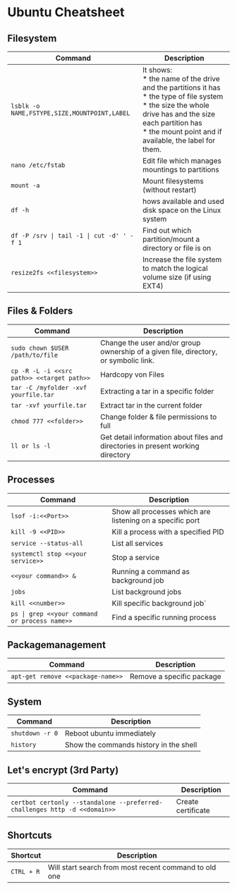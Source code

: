 # Ubuntu Cheatsheet

## Filesystem

| Command  |  Description |
|---|---|
| `lsblk -o NAME,FSTYPE,SIZE,MOUNTPOINT,LABEL`  | It shows: <br> * the name of the drive and the partitions it has <br> * the type of file system <br> * the size the whole drive has and the size each partition has <br> * the mount point and if available, the label for them. |
| `nano /etc/fstab`  |  Edit file which manages mountings to partitions  |
| `mount -a`  |  Mount filesystems (without restart) |
| `df -h`| hows available and used disk space on the Linux system |
| `df -P /srv \| tail -1 \| cut -d' ' -f 1` |  Find out which partition/mount a directory or file is on|
| `resize2fs <<filesystem>>`| Increase the file system to match the logical volume size (if using EXT4)

## Files & Folders

| Command  |  Description |
|---|---|
| `sudo chown $USER /path/to/file`  | Change the user and/or group ownership of a given file, directory, or symbolic link. |
| `cp -R -L -i <<src path>> <<target path>>` | Hardcopy von Files
| `tar -C /myfolder -xvf yourfile.tar`| Extracting a tar in a specific folder
| `tar -xvf yourfile.tar`| Extract tar in the current folder
| `chmod 777 <<folder>>`| Change folder & file permissions to full
| `ll or ls -l`| Get detail information about files and directories in present working directory


## Processes

| Command  |  Description |
|---|---|
| `lsof -i:<<Port>>`| Show all processes which are listening on a specific port|
| `kill -9 <<PID>>`  | Kill a process with a specified PID |
| `service --status-all`| List all services |
| `systemctl stop <<your service>>` | Stop a service |
| `<<your command>> &` | Running a command as background job |
| `jobs` | List background jobs |
| `kill <<number>>` | Kill specific background job`
| `ps \| grep <<your command or process name>>` | Find a specific running process |

## Packagemanagement

| Command  |  Description |
|---|---|
| `apt-get remove <<package-name>>`| Remove a specific package|


## System

| Command  |  Description |
|---|---|
| `shutdown -r 0`| Reboot ubuntu immediately|
| `history` | Show the commands history in the shell

## Let's encrypt (3rd Party)

| Command  |  Description |
|---|---|
| `certbot certonly --standalone --preferred-challenges http -d <<domain>>`| Create certificate |

## Shortcuts

| Shortcut  |  Description |
|---|---|
| `CTRL + R`| Will start search from most recent command to old one |


